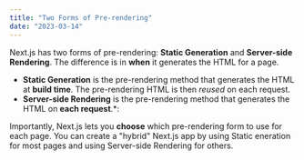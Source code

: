 ```yaml
---
title: "Two Forms of Pre-rendering"
date: "2023-03-14"
---
```


Next.js has two forms of pre-rendering: **Static Generation** and **Server-side Rendering**. The difference is in **when** it generates the HTML for a page.

- **Static Generation** is the pre-rendering method that generates the HTML at **build time**. The pre-rendering HTML is then _reused_ on each request.
- **Server-side Rendering** is the pre-rendering method that generates the HTML on **each request**.\*:

Importantly, Next.js lets you **choose** which pre-rendering form to use for each page. You can create a "hybrid" Next.js app by using Static eneration for most pages and using Server-side Rendering for others.
